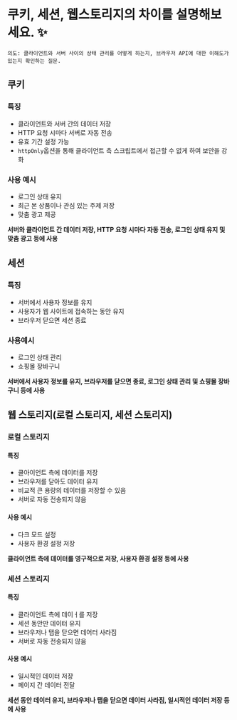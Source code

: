 # 쿠키, 세션, 웹스토리지의 차이를 설명해보세요. ✨

`의도: 클라이언트와 서버 사이의 상태 관리를 어떻게 하는지, 브라우저 API에 대한 이해도가 있는지 확인하는 질문.`

## 쿠키

### 특징

- 클라이언트와 서버 간의 데이터 저장
- HTTP 요청 시마다 서버로 자동 전송
- 유효 기간 설정 가능
- `httpOnly`옵션을 통해 클라이언트 측 스크립트에서 접근할 수 없게 하여 보안을 강화

### 사용 예시

- 로그인 상태 유지
- 최근 본 상품이나 관심 있는 주제 저장
- 맞춤 광고 제공

**서버와 클라이언트 간 데이터 저장, HTTP 요청 시마다 자동 전송, 로그인 상태 유지 및 맞춤 광고 등에 사용**

## 세션

### 특징

- 서버에서 사용자 정보를 유지
- 사용자가 웹 사이트에 접속하는 동안 유지
- 브라우저 닫으면 세션 종료

### 사용예시

- 로그인 상태 관리
- 쇼핑몰 장바구니

**서버에서 사용자 정보를 유지, 브라우저를 닫으면 종료, 로그인 상태 관리 및 쇼핑몰 장바구니 등에 사용**

## 웹 스토리지(로컬 스토리지, 세션 스토리지)

### 로컬 스토리지

#### 특징

- 클아이언트 측에 데이터를 저장
- 브라우저를 닫아도 데이터 유지
- 비교적 큰 용량의 데이터를 저장할 수 있음
- 서버로 자동 전송되지 않음

#### 사용 예시

- 다크 모드 설정
- 사용자 환경 설정 저장

**클라이언트 측에 데이터를 영구적으로 저장, 사용자 환경 설정 등에 사용**

### 세션 스토리지

#### 특징

- 클라이언트 측에 데이ㅓ를 저장
- 세션 동안만 데이터 유지
- 브라우저나 탭을 닫으면 데어터 사라짐
- 서버로 자동 전송되지 않음

#### 사용 예시

- 일시적인 데이터 저장
- 페이지 간 데이터 전달

**세션 동안 데이터 유지, 브라우저나 탭을 닫으면 데이터 사라짐, 일시적인 데이터 저장 등에 사용**
